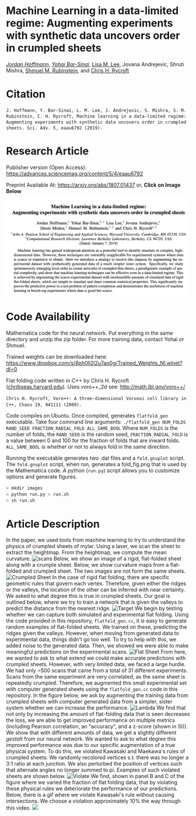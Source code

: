 # Machine Learning in a data-limited regime: Augmenting experiments with synthetic data uncovers order in crumpled sheets
[*Jordan Hoffmann*](https://jhoffmann.org/),
[*Yohai Bar-Sinai*](https://yohai.github.io),
[Lisa M. Lee](https://projects.iq.harvard.edu/smrlab/people/lisa-lee),
Jovana Andrejevic,
Shruti Mishra,
[Shmuel M. Rubinstein](https://www.seas.harvard.edu/directory/shmuel), and
[Chris H. Rycroft](http://people.seas.harvard.edu/~chr/)

# Citation
```
J. Hoffmann, Y. Bar-Sinai, L. M. Lee, J. Andrejevic, S. Mishra, S. M. Rubinstein, C. H. Rycroft, Machine learning in a data-limited regime: Augmenting experiments with synthetic data uncovers order in crumpled sheets. Sci. Adv. 5, eaau6792 (2019).
```

# Research Article
Publisher version (Open Access): https://advances.sciencemag.org/content/5/4/eaau6792

Preprint Available At: https://arxiv.org/abs/1807.01437
or, **Click on Image Below**
[![Abstract](./ims/abstract.png)](https://advances.sciencemag.org/content/5/4/eaau6792)
# Code Availability
Mathematica code for the neural network. Put everything in the same directory and unzip the zip folder. For more training data, contact Yohai or Shmuel.

Trained weights can be downloaded here:
https://www.dropbox.com/s/8ph0ll2l2u7ao0g/Trained_Weights_NI.wlnet?dl=0 


Flat folding code written in C++ by Chris H. Rycroft (chr@seas.harvard.edu). 
Uses voro++_2d see: http://math.lbl.gov/voro++/

```Chris H. Rycroft, Voro++: A three-dimensional Voronoi cell library in C++, Chaos 19, 041111 (2009).```

Code compiles on Ubuntu. Once compiled, generates `flatfold_gen` executable. Take four command line arguments:
`./flatfold_gen NUM_FOLDS RAND_SEED FRACTION_RADIAL_FOLD ALL_SAME_BOOL`
Where `NUM_FOLDS` is the number of folds, the `RAND_SEED` is the random seed, `FRACTION_RADIAL_FOLD` is a value between 0 and 100 for the fraction of folds that are inward folds. `ALL_SAME_BOOL` is whether or not to always fold in the same direction. 

Running the executable generates two .dat files and a `fold.gnuplot` script. The `fold.gnuplot` script, when run, generates a fold_fig.png that is used by the Mathematica code. A python (`run.py`) script allows you to customize options and generate figures. 
```bash
> mkdir images
> python run.py > run.sh
> sh run.sh
```

# Article Description
In the paper, we used tools from machine learning to try to understand the physics of crumpled sheets  of mylar. 
Using a laser, we scan the sheet to extract the heightmap. From the heightmap, we compute the mean curvature.
![scans](../master/ims/scans.png)
Below, we show an image of a rigid, flat-folded 
sheet along with a crumple sheet.
 Below, we show curvature maps from a flat-folded and crumpled sheet. The two images are not form the same sheets.
![Crumpled Sheet](../master/ims/sheets.png)
In the case of rigid flat folding, there are specific geometric rules that govern each vertex. Therefore, given either the ridges or the valleys, the location of
 the other can be inferred with near certainty. We asked to what degree this is true in crumpled sheets.
 Our goal is outlined below, where we try to train a network that is given the valleys to predict the distance from the nearest ridge.
 ![Target](../master/ims/goal.png) 
We begin by testing whether we can capture both simulated and experimental flat folding. Using the code provided in this repository, `flatfold_gen.cc`, it is 
easy to generate random examples of flat-folded sheets. We trained on these, predicting the ridges given the valleys. However, when moving from generated data to experimental data, things didn't go too well. To try to help with this, we added noise to the generated data. Then, we showed we were able to make meaningful predictions on the experimental scans.
 ![Flat Sheet](../master/ims/flat.png) 
 From here, we wanted to ask to what extend we could make accurate predictions with crumpled sheets. However, with very limited data, we faced a large hurdle. 
 We had only ~500 scans that came from a total of 31 different experiments. Scans from the same experiment are very correlated, as the same sheet is repeatedly crumpled. Therefore, we augmented this small experimental set with computer generated sheets using the `flatfold_gen.cc` code in this repository. In the figure below, we ask by augmenting the training data from crumpled sheets with computer generated data from a simpler, sister system whether we can increase the performance. 
 ![Lambda](../master/ims/Vary_Lambda_c.png)
 We find that not only by increasing the amount of flat-folding data that is seen decreases the loss, we are able to get improved performance on multiple metrics (including Pearson correlation, an "accuracy", and a z-score (shown in SI)). We show that with different amounts of data, we get a slightly different _gestalt_ from our neural network. 
We wanted to ask to what degree this improved performance was due to our specific augmentation of a true physical system. To do this, we violated Kawasaki and Maekawa's rules of crumpled sheets. We randomly recolored vertices s.t. there was no longer a 3:1 ratio at each junction. We also perturbed the position of vertices such that alternate angles no longer summed to pi. Examples of such violated sheets are shown below.
 ![Violate](../master/ims/Violate2.png)
We find, shown in panel B and C of the figure where we varied the fraction of flat folding data, that by violating these physical rules we deteriorate the performance of our predictions. 
Below, there is a gif where we violate Kawasaki's rule without causing intersections. We choose a violation approximately 10% the way through this video.
![](../master/ims/myimage.gif)
